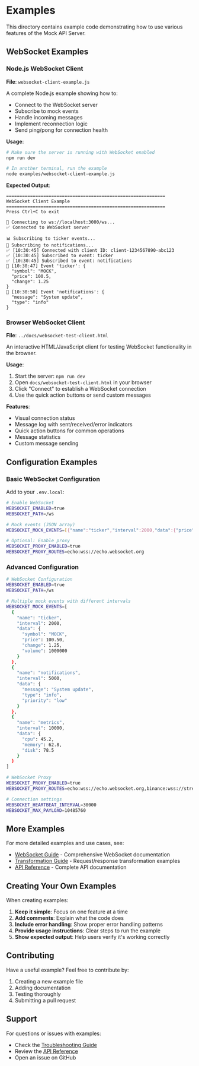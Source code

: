 # Examples

This directory contains example code demonstrating how to use various features of the Mock API Server.

## WebSocket Examples

### Node.js WebSocket Client

**File**: `websocket-client-example.js`

A complete Node.js example showing how to:
- Connect to the WebSocket server
- Subscribe to mock events
- Handle incoming messages
- Implement reconnection logic
- Send ping/pong for connection health

**Usage**:
```bash
# Make sure the server is running with WebSocket enabled
npm run dev

# In another terminal, run the example
node examples/websocket-client-example.js
```

**Expected Output**:
```
============================================================
WebSocket Client Example
============================================================
Press Ctrl+C to exit

🔌 Connecting to ws://localhost:3000/ws...
✅ Connected to WebSocket server

📊 Subscribing to ticker events...
🔔 Subscribing to notifications...
✅ [10:30:45] Connected with client ID: client-1234567890-abc123
✅ [10:30:45] Subscribed to event: ticker
✅ [10:30:45] Subscribed to event: notifications
📨 [10:30:47] Event 'ticker': {
  "symbol": "MOCK",
  "price": 100.5,
  "change": 1.25
}
📨 [10:30:50] Event 'notifications': {
  "message": "System update",
  "type": "info"
}
```

### Browser WebSocket Client

**File**: `../docs/websocket-test-client.html`

An interactive HTML/JavaScript client for testing WebSocket functionality in the browser.

**Usage**:
1. Start the server: `npm run dev`
2. Open `docs/websocket-test-client.html` in your browser
3. Click "Connect" to establish a WebSocket connection
4. Use the quick action buttons or send custom messages

**Features**:
- Visual connection status
- Message log with sent/received/error indicators
- Quick action buttons for common operations
- Message statistics
- Custom message sending

## Configuration Examples

### Basic WebSocket Configuration

Add to your `.env.local`:

```bash
# Enable WebSocket
WEBSOCKET_ENABLED=true
WEBSOCKET_PATH=/ws

# Mock events (JSON array)
WEBSOCKET_MOCK_EVENTS=[{"name":"ticker","interval":2000,"data":{"price":100}}]

# Optional: Enable proxy
WEBSOCKET_PROXY_ENABLED=true
WEBSOCKET_PROXY_ROUTES=echo:wss://echo.websocket.org
```

### Advanced Configuration

```bash
# WebSocket Configuration
WEBSOCKET_ENABLED=true
WEBSOCKET_PATH=/ws

# Multiple mock events with different intervals
WEBSOCKET_MOCK_EVENTS=[
  {
    "name": "ticker",
    "interval": 2000,
    "data": {
      "symbol": "MOCK",
      "price": 100.50,
      "change": 1.25,
      "volume": 1000000
    }
  },
  {
    "name": "notifications",
    "interval": 5000,
    "data": {
      "message": "System update",
      "type": "info",
      "priority": "low"
    }
  },
  {
    "name": "metrics",
    "interval": 10000,
    "data": {
      "cpu": 45.2,
      "memory": 62.8,
      "disk": 78.5
    }
  }
]

# WebSocket Proxy
WEBSOCKET_PROXY_ENABLED=true
WEBSOCKET_PROXY_ROUTES=echo:wss://echo.websocket.org,binance:wss://stream.binance.com:9443

# Connection settings
WEBSOCKET_HEARTBEAT_INTERVAL=30000
WEBSOCKET_MAX_PAYLOAD=10485760
```

## More Examples

For more detailed examples and use cases, see:
- [WebSocket Guide](../docs/WEBSOCKET_GUIDE.md) - Comprehensive WebSocket documentation
- [Transformation Guide](../docs/TRANSFORMATION_GUIDE.md) - Request/response transformation examples
- [API Reference](../docs/API_REFERENCE.md) - Complete API documentation

## Creating Your Own Examples

When creating examples:

1. **Keep it simple**: Focus on one feature at a time
2. **Add comments**: Explain what the code does
3. **Include error handling**: Show proper error handling patterns
4. **Provide usage instructions**: Clear steps to run the example
5. **Show expected output**: Help users verify it's working correctly

## Contributing

Have a useful example? Feel free to contribute by:
1. Creating a new example file
2. Adding documentation
3. Testing thoroughly
4. Submitting a pull request

## Support

For questions or issues with examples:
- Check the [Troubleshooting Guide](../docs/TROUBLESHOOTING.md)
- Review the [API Reference](../docs/API_REFERENCE.md)
- Open an issue on GitHub
